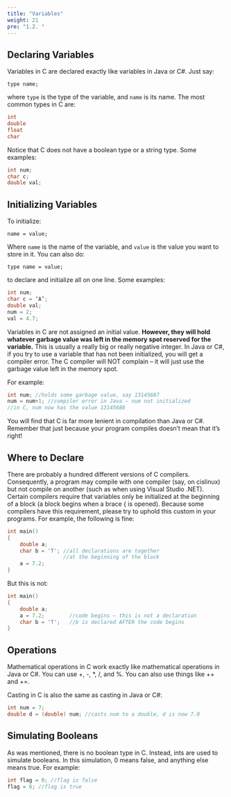```yaml
---
title: "Variables"
weight: 21
pre: "1.2. "
---
```


## Declaring Variables

Variables in C are declared exactly like variables in Java or C#. Just say:

```text
type name;
```

where `type` is the type of the variable, and `name` is its name. The most common types in C are:

```c
int
double
float
char
```

Notice that C does not have a boolean type or a string type. Some examples:

```c
int num;
char c;
double val;
```

## Initializing Variables

To initialize:

```text
name = value;
```

Where `name` is the name of the variable, and `value` is the value you want to store in it. You can also do:

```text
type name = value;
```

to declare and initialize all on one line. Some examples:

```c
int num;
char c = ‘A’;
double val;
num = 2;
val = 4.7;
```

Variables in C are not assigned an initial value. **However, they will hold whatever garbage value was left in the memory spot reserved for the variable.** This is usually a really big or really negative integer. In Java or C#, if you try to use a variable that has not been initialized, you will get a compiler error. The C compiler will NOT complain – it will just use the garbage value left in the memory spot. 

For example:

```c
int num; //holds some garbage value, say 13145687
num = num+1; //compiler error in Java – num not initialized
//in C, num now has the value 13145688
```

You will find that C is far more lenient in compilation than Java or C#. Remember that just because your program compiles doesn’t mean that it’s right!

## Where to Declare

There are probably a hundred different versions of C compilers. Consequently, a program may compile with one compiler (say, on cislinux) but not compile on another (such as when using Visual Studio .NET). Certain compilers require that variables only be initialized at the beginning of a block
(a block begins when a brace { is opened). Because some compilers have this
requirement, please try to uphold this custom in your programs. For example, the following is fine:

```c
int main() 
{
	double a;
	char b = 'T'; //all declarations are together
				  //at the beginning of the block
	a = 7.2;
}
```

But this is not:

```c
int main() 
{
	double a;
	a = 7.2; 		//code begins – this is not a declaration
	char b = 'T'; 	//b is declared AFTER the code begins
}
```

## Operations

Mathematical operations in C work exactly like mathematical operations in Java or C#. You can use +, -, *, /, and %. You can also use things like ++ and +=.

Casting in C is also the same as casting in Java or C#:

```c
int num = 7;
double d = (double) num; //casts num to a double, d is now 7.0
```

## Simulating Booleans
As was mentioned, there is no boolean type in C. Instead, ints are used to
simulate booleans. In this simulation, 0 means false, and anything else means
true. For example:

```c
int flag = 0; //flag is false
flag = 6; //flag is true
```
